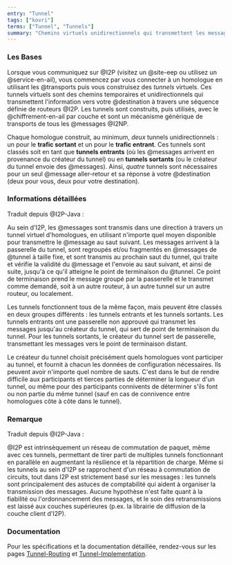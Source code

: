 ```yaml
---
entry: "Tunnel"
tags: ["kovri"]
terms: ["Tunnel", "Tunnels"]
summary: "Chemins virtuels unidirectionnels qui transmettent les messages à travers une séquence de routeurs I2P définie"
---
```


### Les Bases

Lorsque vous communiquez sur @I2P (visitez un @site-eep ou utilisez un @service-en-ail), vous commencez par vous connecter à un homologue en utilisant les @transports puis vous construisez des *tunnels* virtuels. Ces tunnels virtuels sont des chemins temporaires et unidirectionnels qui transmettent l'information vers votre @destination à travers une séquence définie de routeurs @I2P. Les tunnels sont construits, puis utilisés, avec le @chiffrement-en-ail par couche et sont un mécanisme générique de transports de tous les @messages @I2NP.

Chaque homologue construit, au minimum, *deux* tunnels unidirectionnels : un pour le **trafic sortant** et un pour le **trafic entrant**. Ces tunnels sont classés soit en tant que **tunnels entrants** (où les @messages arrivent en provenance du créateur du tunnel) ou en **tunnels sortants** (ou le créateur du tunnel envoie des @messages). Ainsi, *quatre* tunnels sont nécessaires pour un seul @message aller-retour et sa réponse à votre @destination (deux pour vous, deux pour votre destination).

### Informations détaillées

Traduit depuis @I2P-Java :

>
Au sein d'I2P, les @messages sont transmis dans une direction à travers un tunnel virtuel d'homologues, en utilisant n'importe quel moyen disponible pour transmettre le @message au saut suivant. Les messages arrivent à la passerelle du tunnel, sont regroupés et/ou fragmentés en @messages de @tunnel à taille fixe, et sont transmis au prochain saut du tunnel, qui traite et vérifie la validité du @message et l'envoie au saut suivant, et ainsi de suite, jusqu'à ce qu'il atteigne le point de terminaison du @tunnel. Ce point de terminaison prend le message groupé par la passerelle et le transmet comme demandé, soit à un autre routeur, à un autre tunnel sur un autre routeur, ou localement.

>
Les tunnels fonctionnent tous de la même façon, mais peuvent être classés en deux groupes différents : les tunnels entrants et les tunnels sortants. Les tunnels entrants ont une passerelle non approuvé qui transmet les messages jusqu'au créateur du tunnel, qui sert de point de terminaison du tunnel. Pour les tunnels sortants, le créateur du tunnel sert de passerelle, transmettant les messages vers le point de terminaison distant.

>
Le créateur du tunnel choisit précisément quels homologues vont participer au tunnel, et fournit à chacun les données de configuration nécessaires. Ils peuvent avoir n'importe quel nombre de sauts. C'est dans le but de rendre difficile aux participants et tierces parties de déterminer la longueur d'un tunnel, ou même pour des participants connivents de déterminer s'ils font ou non partie du même tunnel (sauf en cas de connivence entre homologues côte à côte dans le tunnel).

### Remarque

Traduit depuis @I2P-Java :

>
@I2P est intrinsèquement un réseau de commutation de paquet, même avec ces tunnels, permettant de tirer parti de multiples tunnels fonctionnant en parallèle en augmentant la résilience et la répartition de charge. Même si les tunnels au sein d'I2P se rapprochent d'un réseau à commutation de circuits, tout dans I2P est strictement basé sur les messages : les tunnels sont principalement des astuces de comptabilité qui aident à organiser la transmission des messages. Aucune hypothèse n'est faite quant à la fiabilité ou l'ordonnancement des messages, et le soin des retransmissions est laissé aux couches supérieures (p.ex. la librairie de diffusion de la couche client d'I2P).

### Documentation

Pour les spécifications et la documentation détaillée, rendez-vous sur les pages [Tunnel-Routing](https://geti2p.net/fr/docs/how/tunnel-routing) et [Tunnel-Implementation](https://geti2p.net/en/docs/tunnels/implementation).
